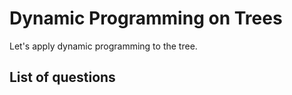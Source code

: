 Dynamic Programming on Trees
==============================
Let's apply dynamic programming to the tree.

List of questions
----------------
